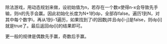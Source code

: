 除法游戏，用动态规划来做，设初始值为n，若存在一个数x使得n-x会导致先手输，则n的先手会赢。因此初始化长度为N+1的dp，全部存false。遍历1到N，对其中每个数字i，再从1到i-1遍历，如果找到了i的因数j并且dp[i-j]是false，则dp[i]就是true了。最后返回dp[i]的结果即可。

更一般的规律是偶数先手赢，奇数后手赢。